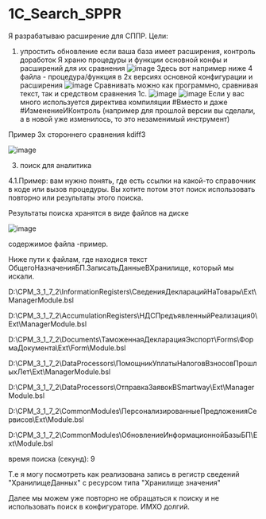 # 1C_Search_SPPR
Я разрабатываю расширение для СППР.
Цели:
1. упростить обновление если ваша база имеет расширения, контроль доработок
Я храню процедуры и функции основной конфы и расширений для их сравнения 
![image](https://user-images.githubusercontent.com/5235515/118147874-b2635080-b418-11eb-97b8-360e45002411.png)
Здесь вот например ниже 4 файла - процедура/функция в 2х версиях основной конфигурации и расширения
![image](https://user-images.githubusercontent.com/5235515/118148114-ee96b100-b418-11eb-8c47-e95ef67f394f.png)
Сравнивать можно как программно, сравнивая текст, так и средством сравнения 1с.
![image](https://user-images.githubusercontent.com/5235515/118148358-29004e00-b419-11eb-8718-b2ef4af20383.png)
![image](https://user-images.githubusercontent.com/5235515/118148437-3d444b00-b419-11eb-862d-5f422d32eee5.png)
Если у вас много используется директива компиляции #Вместо и даже #ИзменениеИКонтроль (например для прошлой версии вы сделали, а в новой уже изменилось,
то это незаменимый инструмент)

Пример 3х стороннего сравнения kdiff3

![image](https://user-images.githubusercontent.com/5235515/118763590-c677d980-b880-11eb-906d-c9511934cd80.png)




3. поиск для аналитика

4.1.Пример: вам нужно понять, где есть ссылки на какой-то справочник в коде или вызов процедуры. Вы хотите потом этот поиск использовать повторно или результаты этого поиска.

Результаты поиска хранятся в виде файлов на диске

![image](https://user-images.githubusercontent.com/5235515/118147439-3d901680-b418-11eb-82af-cdf37af7b825.png)

содержимое файла -пример.

Ниже пути к файлам, где находися текст ОбщегоНазначенияБП.ЗаписатьДанныеВХранилище, который мы искали.

D:\CPM_3_1_7_2\InformationRegisters\СведенияДекларацийНаТовары\Ext\ManagerModule.bsl

D:\CPM_3_1_7_2\AccumulationRegisters\НДСПредъявленныйРеализация0\Ext\ManagerModule.bsl

D:\CPM_3_1_7_2\Documents\ТаможеннаяДекларацияЭкспорт\Forms\ФормаДокумента\Ext\Form\Module.bsl

D:\CPM_3_1_7_2\DataProcessors\ПомощникУплатыНалоговВзносовПрошлыхЛет\Ext\ManagerModule.bsl

D:\CPM_3_1_7_2\DataProcessors\ОтправкаЗаявокВSmartway\Ext\ManagerModule.bsl

D:\CPM_3_1_7_2\CommonModules\ПерсонализированныеПредложенияСервисов\Ext\Module.bsl

D:\CPM_3_1_7_2\CommonModules\ОбновлениеИнформационнойБазыБП\Ext\Module.bsl

время поиска (секунд): 9

Т.е я могу посмотреть как реализована запись в регистр сведений "ХранилищеДанных" с ресурсом типа "Хранилище значения"

Далее мы можем уже повторно не обращаться к поиску и не использовать поиск в конфигураторе. ИМХО долгий.



